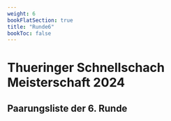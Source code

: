 ```yaml
---
weight: 6
bookFlatSection: true
title: "Runde6"
bookToc: false
---
```


# Thueringer Schnellschach Meisterschaft 2024

## Paarungsliste der 6. Runde   